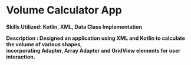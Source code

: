 <h1> Volume Calculator App <br> </h1>
<h4> 
Skills Utilized: Kotlin, XML, Data Class Implementation </br>
  
Description :
Designed an application using XML and Kotlin to calculate the volume of various shapes,</br>
incorporating Adapter, Array Adapter and GridView elements for user interaction.
</h4>
